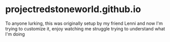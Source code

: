 # projectredstoneworld.github.io

To anyone lurking, this was originally setup by my friend Lenni and now I'm trying to customize it, enjoy watching me struggle trying to understand what I'm doing
